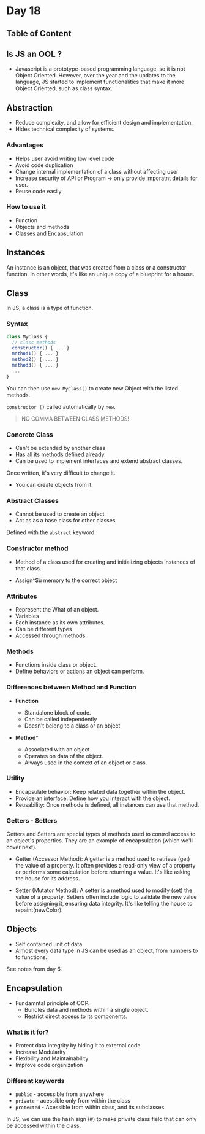 # Day 18

## Table of Content

## Is JS an OOL ?

- Javascript is a prototype-based programming language, so it is not Object Oriented. However, over the year and the updates to the language, JS started to implement functionalities that make it more Object Oriented, such as class syntax.

## Abstraction

- Reduce complexity, and allow for efficient design and implementation.
- Hides technical complexity of systems.

### Advantages

- Helps user avoid writing low level code
- Avoid code duplication
- Change internal implementation of a class without affecting user
- Increase security of API or Program -> only provide imporatnt details for user.
- Reuse code easily

### How to use it

- Function
- Objects and methods
- Classes and Encapsulation

## Instances

An instance is an object, that was created from a class or a constructor function. In other words, it's like an unique copy of a blueprint for a house.

## Class

In JS, a class is a type of function.

### Syntax

```javascript
class MyClass {
  // class methods
  constructor() { ... }
  method1() { ... }
  method2() { ... }
  method3() { ... }
  ...
}
```

You can then use `new MyClass()` to create new Object with the listed methods.

`constructor ()` called automatically by `new`.

> NO COMMA BETWEEN CLASS METHODS!

### Concrete Class

- Can't be extended by another class
- Has all its methods defined already.
- Can be used to implement interfaces and extend abstract classes.

Once written, it's very difficult to change it.

- You can create objects from it.

### Abstract Classes

- Cannot be used to create an object
- Act as as a base class for other classes

Defined with the `abstract` keyword.

### Constructor method

- Method of a class used for creating and initializing objects instances of that class.

- Assign^$ù memory to the correct object

### Attributes

- Represent the What of an object.
- Variables
- Each instance as its own attributes.
- Can be different types
- Accessed through methods.

### Methods

- Functions inside class or object.
- Define behaviors or actions an object can perform.

### Differences between Method and Function

- **Function**
  - Standalone block of code.
  - Can be called independently
  - Doesn't belong to a class or an object

- **Method***
  - Associated with an object
  - Operates on data of the object.
  - Always used in the context of an object or class.

### Utility

- Encapsulate behavior: Keep related data together within the object.
- Provide an interface: Define how you interact with the object.
- Reusability: Once methode is defined, all instances can use that method.

### Getters - Setters

Getters and Setters are special types of methods used to control access to an object's properties. They are an example of encapsulation (which we'll cover next).

- Getter (Accessor Method): A getter is a method used to retrieve (get) the value of a property. It often provides a read-only view of a property or performs some calculation before returning a value. It's like asking the house for its address.

- Setter (Mutator Method): A setter is a method used to modify (set) the value of a property. Setters often include logic to validate the new value before assigning it, ensuring data integrity. It's like telling the house to repaint(newColor).

## Objects

- Self contained unit of data.
- Almost every data type in JS can be used as an object, from numbers to to functions.

See notes from day 6.

## Encapsulation

- Fundamntal principle of OOP.
  - Bundles data and methods within a single object.
  - Restrict direct access to its components.

### What is it for?

- Protect data integrity by hiding it to external code.
- Increase Modularity
- Flexibility and Maintainability
- Improve code organization

### Different keywords

- `public` - accessible from anywhere
- `private` - acessible only from within the class
- `protected` - Acessible from within class, and its subclasses.

In JS, we can use the hash sign (#) to make private class field that can only be accessed within the class.


